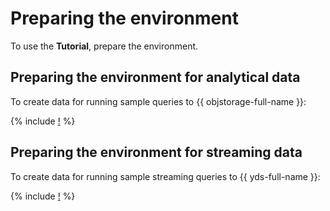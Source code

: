 # Preparing the environment

To use the **Tutorial**, prepare the environment.

## Preparing the environment for analytical data
To create data for running sample queries to {{ objstorage-full-name }}:

{% include [!](_includes/create_demo_data.md) %}

## Preparing the environment for streaming data
To create data for running sample streaming queries to {{ yds-full-name }}:

{% include [!](_includes/create_demo_stream_data.md) %}
